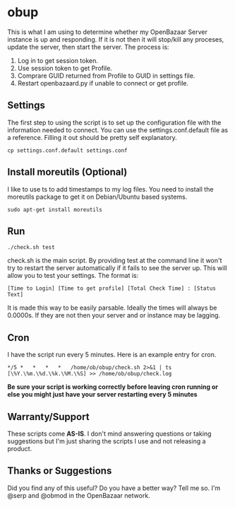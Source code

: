 # obup

This is what I am using to determine whether my OpenBazaar Server instance is up and responding.  If it is not then it will stop/kill any proceses, update the server, then start the server.  The process is:

1. Log in to get session token.
2. Use session token to get Profile.
3. Comprare GUID returned from Profile to GUID in settings file.
4. Restart openbazaard.py if unable to connect or get profile.


## Settings
The first step to using the script is to set up the configuration file with the information needed to connect.  You can use the settings.conf.default file as a reference.  Filling it out should be pretty self explanatory.
```
cp settings.conf.default settings.conf
```

## Install moreutils (Optional)
I like to use ts to add timestamps to my log files.  You need to install the moreutils package to get it on Debian/Ubuntu based systems.
```
sudo apt-get install moreutils
```

## Run
```
./check.sh test
```
check.sh is the main script.  By providing test at the command line it won't try to restart the server automatically if it fails to see the server up.  This will allow you to test your settings.  The format is:
```
[Time to Login] [Time to get profile] [Total Check Time] : [Status Text]
```
It is made this way to be easily parsable.  Ideally the times will always be 0.0000s.  If they are not then your server and or instance may be lagging.


## Cron
I have the script run every 5 minutes.  Here is an example entry for cron.
```
*/5 *   *   *   *   /home/ob/obup/check.sh 2>&1 | ts [\%Y.\%m.\%d.\%k.\%M.\%S] >> /home/ob/obup/check.log
```

**__Be sure your script is working correctly before leaving cron running or else you might just have your server restarting every 5 minutes__**

## Warranty/Support
These scripts come **AS-IS**.  I don't mind answering questions or taking suggestions but I'm just sharing the scripts I use and not releasing a product.

## Thanks or Suggestions
Did you find any of this useful?  Do you have a better way?  Tell me so.  I'm @serp and @obmod in the OpenBazaar network.
